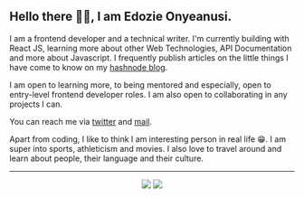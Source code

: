 <h2> Hello there 👋🏾, I am Edozie Onyeanusi. </h2>

<p>
I am a frontend developer and a technical writer. I'm currently building with React JS, learning more about other Web Technologies, API Documentation and more about Javascript. I frequently publish articles on the little things I have come to know on my <a href = "https://fynnbarr.hashnode.dev/">hashnode blog</a>.
</p>

<p>
I am open to learning more, to being mentored and especially, open to entry-level frontend developer roles. I am also open to collaborating in any  projects I can.
</p>

<p>You can reach me via <a href = "https://twitter.com/fynnbarr"> twitter</a> and <a href = "mailto:pyhnnedo@gmail.com">mail</a>.</p>

<p>
Apart from coding, I like to think I am interesting person in real life 😁. I am super into sports, athleticism and movies. I also love to travel around and learn about people, their language and their culture.
</p>

<hr/>

<p align = "center">
  <img src = "https://github-readme-stats.vercel.app/api?username=fedozie&show_icons=true&count_private=true&theme=gotham&hide_border=false&bg_color=00000000"/>
  <img src = "https://github-readme-stats.vercel.app/api/top-langs/?username=fedozie&layout=compact&hide_border=false&theme=gotham&bg_color=00000000"/>
</p>


<!-- [![wakatime](https://wakatime.com/badge/user/1085513a-b7b4-4ff8-9f1d-ee14881805b1.svg)](https://wakatime.com/@1085513a-b7b4-4ff8-9f1d-ee14881805b1) -->
